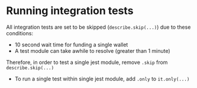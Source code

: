 # Running integration tests

All integration tests are set to be skipped (`describe.skip(...)`) due to these conditions:
- 10 second wait time for funding a single wallet
- A test module can take awhile to resolve (greater than 1 minute)

Therefore, in order to test a single jest module, remove `.skip` from `describe.skip(...)`
- To run a single test within single jest module, add `.only` to `it.only(...)`